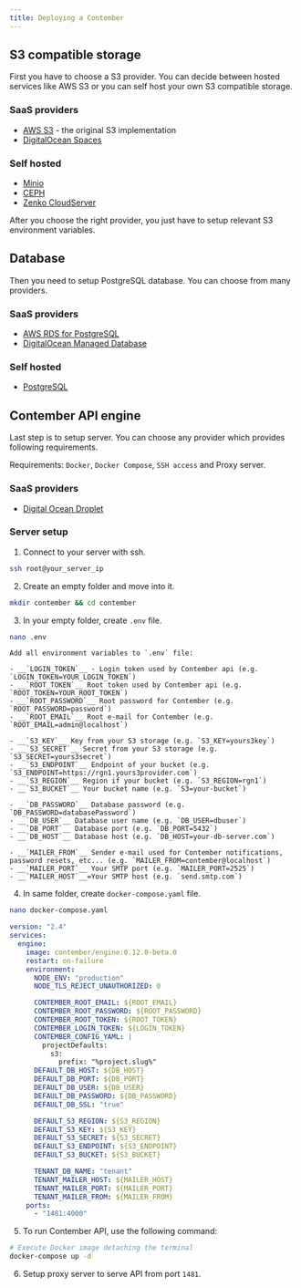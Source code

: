 ```yaml
---
title: Deploying a Contember
---
```


## S3 compatible storage
First you have to choose a S3 provider. You can decide between hosted services like AWS S3 or you can self host your own S3 compatible storage. 

### SaaS providers  
- [AWS S3](https://aws.amazon.com/s3/) - the original S3 implementation
- [DigitalOcean Spaces](https://www.digitalocean.com/products/spaces/)

### Self hosted
- [Minio](https://min.io/)
- [CEPH](https://ceph.io/)
- [Zenko CloudServer](https://www.zenko.io/cloudserver/)

After you choose the right provider, you just have to setup relevant S3 environment variables.

## Database
Then you need to setup PostgreSQL database. You can choose from many providers.

### SaaS providers
- [AWS RDS for PostgreSQL](https://aws.amazon.com/rds/postgresql/)
- [DigitalOcean Managed Database](https://www.digitalocean.com/products/managed-databases/)

### Self hosted
- [PostgreSQL](https://www.postgresql.org)

## Contember API engine
Last step is to setup server. You can choose any provider which provides following requirements.

Requirements: `Docker`, `Docker Compose`, `SSH access` and Proxy server.

### SaaS providers
- [Digital Ocean Droplet](https://www.digitalocean.com/products/droplets/)

### Server setup
1. Connect to your server with ssh.
```bash
ssh root@your_server_ip
```
2. Create an empty folder and move into it.
```bash
mkdir contember && cd contember
```
3. In your empty folder, create `.env` file. 
```bash
nano .env
```
    Add all environment variables to `.env` file:

    - __`LOGIN_TOKEN`__ - Login token used by Contember api (e.g. `LOGIN_TOKEN=YOUR_LOGIN_TOKEN`)
    - __`ROOT_TOKEN`__ Root token used by Contember api (e.g. `ROOT_TOKEN=YOUR_ROOT_TOKEN`)
    - __`ROOT_PASSWORD`__ Root password for Contember (e.g. `ROOT_PASSWORD=password`)
    - __`ROOT_EMAIL`__ Root e-mail for Contember (e.g. `ROOT_EMAIL=admin@localhost`)

    - __`S3_KEY`__ Key from your S3 storage (e.g. `S3_KEY=yours3key`)
    - __`S3_SECRET`__ Secret from your S3 storage (e.g. `S3_SECRET=yours3secret`)
    - __`S3_ENDPOINT`__ Endpoint of your bucket (e.g. `S3_ENDPOINT=https://rgn1.yours3provider.com`)
    - __`S3_REGION`__ Region if your bucket (e.g. `S3_REGION=rgn1`)
    - __`S3_BUCKET`__ Your bucket name (e.g. `S3=your-bucket`)

    - __`DB_PASSWORD`__ Database password (e.g. `DB_PASSWORD=databasePassword`)
    - __`DB_USER`__ Database user name (e.g. `DB_USER=dbuser`)
    - __`DB_PORT`__ Database port (e.g. `DB_PORT=5432`)
    - __`DB_HOST`__ Database host (e.g. `DB_HOST=your-db-server.com`)

    - __`MAILER_FROM`__ Sender e-mail used for Contember notifications, password resets, etc... (e.g. `MAILER_FROM=contember@localhost`)
    - __`MAILER_PORT`__ Your SMTP port (e.g. `MAILER_PORT=2525`)
    - __`MAILER_HOST`__=Your SMTP host (e.g. `send.smtp.com`)

4. In same folder, create `docker-compose.yaml` file.
```bash
nano docker-compose.yaml
```

```yaml title="docker-compose.yaml"
version: "2.4"
services:
  engine:
    image: contember/engine:0.12.0-beta.0
    restart: on-failure
    environment:
      NODE_ENV: "production"
      NODE_TLS_REJECT_UNAUTHORIZED: 0

      CONTEMBER_ROOT_EMAIL: ${ROOT_EMAIL}
      CONTEMBER_ROOT_PASSWORD: ${ROOT_PASSWORD}
      CONTEMBER_ROOT_TOKEN: ${ROOT_TOKEN}
      CONTEMBER_LOGIN_TOKEN: ${LOGIN_TOKEN}
      CONTEMBER_CONFIG_YAML: |
        projectDefaults:
          s3:
            prefix: "%project.slug%"
      DEFAULT_DB_HOST: ${DB_HOST}
      DEFAULT_DB_PORT: ${DB_PORT}
      DEFAULT_DB_USER: ${DB_USER}
      DEFAULT_DB_PASSWORD: ${DB_PASSWORD}
      DEFAULT_DB_SSL: "true"

      DEFAULT_S3_REGION: ${S3_REGION}
      DEFAULT_S3_KEY: ${S3_KEY}
      DEFAULT_S3_SECRET: ${S3_SECRET}
      DEFAULT_S3_ENDPOINT: ${S3_ENDPOINT}
      DEFAULT_S3_BUCKET: ${S3_BUCKET}

      TENANT_DB_NAME: "tenant"
      TENANT_MAILER_HOST: ${MAILER_HOST}
      TENANT_MAILER_PORT: ${MAILER_PORT}
      TENANT_MAILER_FROM: ${MAILER_FROM}
    ports:
      - "1481:4000"
```

5. To run Contember API, use the following command:
```bash
# Execute Docker image detaching the terminal
docker-compose up -d
```

6. Setup proxy server to serve API from port `1481`.

